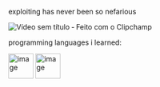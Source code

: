 exploiting has never been so nefarious

![Vídeo sem título ‐ Feito com o Clipchamp](https://github.com/user-attachments/assets/cf3fb884-4e61-4795-a60d-97458ae5a013)







programming languages i learned:

<img width="50" height="50" alt="image" src="https://github.com/user-attachments/assets/a06d385e-3201-4c41-8f58-50219abd89c6" />  <img width="50" height="50" alt="image" src="https://github.com/user-attachments/assets/8f8c3adb-ddd1-4ca6-946f-c2167c2726d3" />

